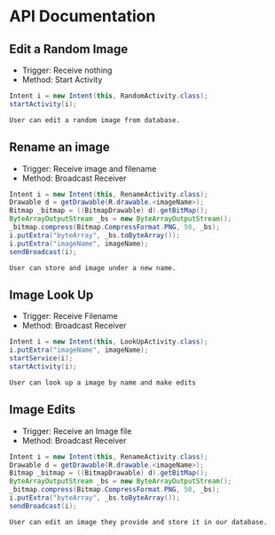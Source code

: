 
# API Documentation

## Edit a Random Image 
* Trigger: Receive nothing 
* Method: Start Activity
```java 
Intent i = new Intent(this, RandomActivity.class); 
startActivity(i); 
```
`User can edit a random image from database.` 

## Rename an image 
* Trigger: Receive image and filename  
* Method: Broadcast Receiver 
```java 
Intent i = new Intent(this, RenameActivity.class); 
Drawable d = getDrawable(R.drawable.<imageName>);
Bitmap _bitmap = ((BitmapDrawable) d).getBitMap(); 
ByteArrayOutputStream _bs = new ByteArrayOutputStream();
_bitmap.compress(Bitmap.CompressFormat.PNG, 50, _bs);
i.putExtra("byteArray", _bs.toByteArray());
i.putExtra("imageName", imageName); 
sendBroadcast(i); 
```
`User can store and image under a new name.`

## Image Look Up 
* Trigger: Receive Filename  
* Method: Broadcast Receiver
```java 
Intent i = new Intent(this, LookUpActivity.class); 
i.putExtra("imageName", imageName); 
startService(i); 
startActivity(i); 
```
`User can look up a image by name and make edits`

## Image Edits 
* Trigger: Receive an Image file 
* Method: Broadcast Receiver
```java 
Intent i = new Intent(this, RenameActivity.class); 
Drawable d = getDrawable(R.drawable.<imageName>);
Bitmap _bitmap = ((BitmapDrawable) d).getBitMap(); 
ByteArrayOutputStream _bs = new ByteArrayOutputStream();
_bitmap.compress(Bitmap.CompressFormat.PNG, 50, _bs);
i.putExtra("byteArray", _bs.toByteArray());
sendBroadcast(i); 
```
`User can edit an image they provide and store it in our database.`